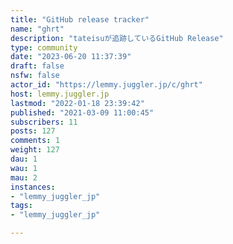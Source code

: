 ```yaml
---
title: "GitHub release tracker" 
name: "ghrt"
description: "tateisuが追跡しているGitHub Release"
type: community
date: "2023-06-20 11:37:39"
draft: false
nsfw: false
actor_id: "https://lemmy.juggler.jp/c/ghrt"
host: lemmy.juggler.jp
lastmod: "2022-01-18 23:39:42"
published: "2021-03-09 11:00:45"
subscribers: 11
posts: 127
comments: 1
weight: 127
dau: 1
wau: 1
mau: 2
instances:
- "lemmy_juggler_jp"
tags: 
- "lemmy_juggler_jp"

---
```

